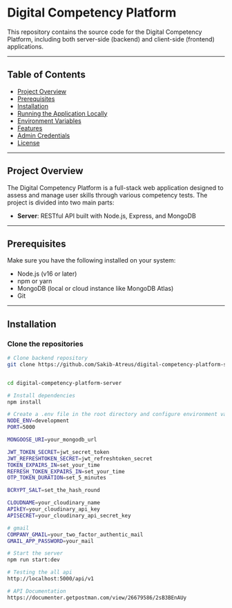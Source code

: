 # Digital Competency Platform

This repository contains the source code for the Digital Competency Platform, including both server-side (backend) and client-side (frontend) applications.

---

## Table of Contents

- [Project Overview](#project-overview)  
- [Prerequisites](#prerequisites)  
- [Installation](#installation)  
- [Running the Application Locally](#running-the-application-locally)  
- [Environment Variables](#environment-variables)  
- [Features](#features)  
- [Admin Credentials](#admin-credentials)  
- [License](#license)

---

## Project Overview

The Digital Competency Platform is a full-stack web application designed to assess and manage user skills through various competency tests. The project is divided into two main parts:

- **Server**: RESTful API built with Node.js, Express, and MongoDB  

---

## Prerequisites

Make sure you have the following installed on your system:

- Node.js (v16 or later)  
- npm or yarn  
- MongoDB (local or cloud instance like MongoDB Atlas)  
- Git  

---

## Installation

### Clone the repositories

```bash
# Clone backend repository
git clone https://github.com/Sakib-Atreus/digital-competency-platform-server.git


cd digital-competency-platform-server

# Install dependencies
npm install

# Create a .env file in the root directory and configure environment variables (see below)
NODE_ENV=development
PORT=5000

MONGOOSE_URI=your_mongodb_url

JWT_TOKEN_SECRET=jwt_secret_token
JWT_REFRESHTOKEN_SECRET=jwt_refreshtoken_secret
TOKEN_EXPAIRS_IN=set_your_time
REFRESH_TOKEN_EXPAIRS_IN=set_your_time
OTP_TOKEN_DURATION=set_5_minutes

BCRYPT_SALT=set_the_hash_round

CLOUDNAME=your_cloudinary_name
APIkEY=your_cloudinary_api_key
APISECRET=your_cloudinary_api_secret_key

# gmail
COMPANY_GMAIL=your_two_factor_authentic_mail
GMAIL_APP_PASSWORD=your_mail

```


```bash
# Start the server
npm run start:dev
```

```bash
# Testing the all api
http://localhost:5000/api/v1

```

```bash
# API Documentation 
https://documenter.getpostman.com/view/26679586/2sB3BEnAUy

```